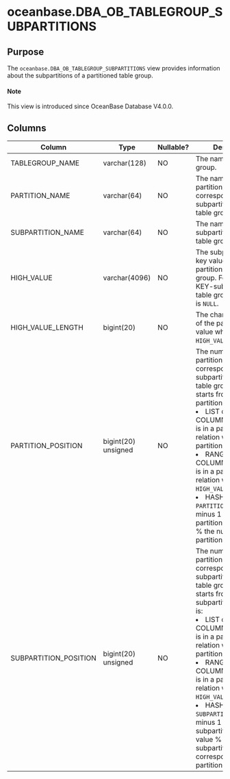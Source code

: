 # oceanbase.DBA_OB_TABLEGROUP_SUBPARTITIONS

## Purpose

The `oceanbase.DBA_OB_TABLEGROUP_SUBPARTITIONS` view provides information about the subpartitions of a partitioned table group.

<main id="notice" type='explain'>
  <h4>Note</h4>
  <p>This view is introduced since OceanBase Database V4.0.0. </p>
</main>

## Columns

| Column | Type | Nullable? | Description |
|-----------------------|---------------|------------|----------------------------------------------------------------------|
| TABLEGROUP_NAME | varchar(128) | NO | The name of the table group. |
| PARTITION_NAME | varchar(64) | NO | The name of the partition corresponding to the subpartition of the table group. |
| SUBPARTITION_NAME | varchar(64) | NO | The name of a subpartition of the table group. |
| HIGH_VALUE | varchar(4096) | NO | The subpartitioning key value for the partitioned table group. For a HASH- or KEY-subpartitioned table group, the value is `NULL`. |
| HIGH_VALUE_LENGTH | bigint(20) | NO | The character length of the partitioning key value when `HIGH_VALUE` is valid. |
| PARTITION_POSITION | bigint(20) unsigned | NO | The number of the partition corresponding to the subpartition in the table group, which starts from 1. If the partitioning type is: <li> LIST or LIST COLUMNS, this value is in a partial ordering relation with the partition creation time.   <li> RANGE or RANGE COLUMNS, this value is in a partial ordering relation with `HIGH_VALUE`.   <li> HASH or KEY, `PARTITION_POSITION` minus 1 indicates the partitioning key value % the number of partitions. |
| SUBPARTITION_POSITION | bigint(20) unsigned | NO | The number of the partition corresponding to the subpartition in the table group, which starts from 1. If the subpartitioning type is: <li> LIST or LIST COLUMNS, this value is in a partial ordering relation with the partition creation time.   <li> RANGE or RANGE COLUMNS, this value is in a partial ordering relation with `HIGH_VALUE`.   <li> HASH or KEY, `SUBPARTITION_POSITION` minus 1 indicates the subpartitioning key value % the number of subpartitions corresponding to the partition. |
